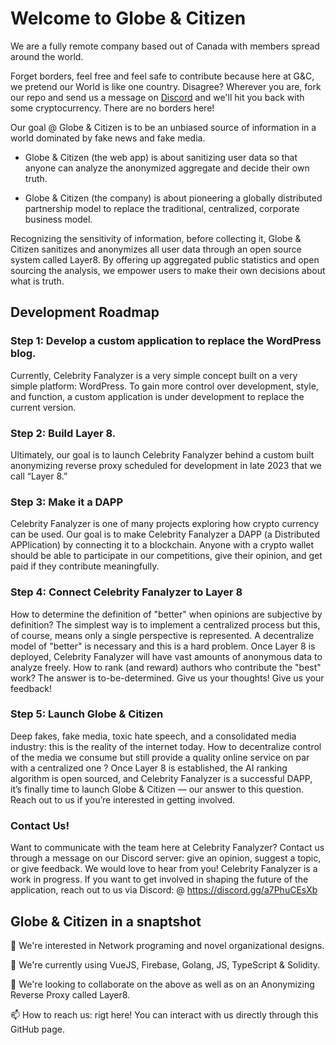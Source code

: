 # Welcome to Globe & Citizen

We are a fully remote company based out of Canada with members spread around the world.

Forget borders, feel free and feel safe to contribute because here at G&C, we pretend our World is like one country. Disagree? Wherever you are, fork our repo and send us a message on [Discord](https://discord.gg/kBpdUbkNQU) and we'll hit you back with some cryptocurrency. There are no borders here!

Our goal @ Globe & Citizen is to be an unbiased source of information in a world dominated by fake news and fake media.

* Globe & Citizen (the web app) is about sanitizing user data so that anyone can analyze the anonymized aggregate and decide their own truth. 

* Globe & Citizen (the company) is about pioneering a globally distributed partnership model to replace the traditional, centralized, corporate business model.

Recognizing the sensitivity of information, before collecting it, Globe & Citizen sanitizes and anonymizes all user data through an open source system called Layer8. By offering up aggregated public statistics and open sourcing the analysis, we empower users to make their own decisions about what is truth. 



## Development Roadmap

### Step 1: Develop a custom application to replace the WordPress blog.
Currently, Celebrity Fanalyzer is a very simple concept built on a very simple platform: WordPress. To gain more control over development, style, and function, a custom application is under development to replace the current version.

### Step 2: Build Layer 8.
Ultimately, our goal is to launch Celebrity Fanalyzer behind a custom built anonymizing reverse proxy scheduled for development in late 2023 that we call “Layer 8.”

### Step 3: Make it a DAPP
Celebrity Fanalyzer is one of many projects exploring how crypto currency can be used. Our goal is to make Celebrity Fanalyzer a DAPP (a Distributed APPlication) by connecting it to a blockchain. Anyone with a crypto wallet should be able to participate in our competitions, give their opinion, and get paid if they contribute meaningfully.

### Step 4: Connect Celebrity Fanalyzer to Layer 8
How to determine the definition of "better" when opinions are subjective by definition? The simplest way is to implement a centralized process but this, of course, means only a single perspective is represented. A decentralize model of "better" is necessary and this is a hard problem. Once Layer 8 is deployed, Celebrity Fanalyzer will have vast amounts of anonymous data to analyze freely. How to rank (and reward) authors who contribute the "best" work? The answer is to-be-determined. Give us your thoughts! Give us your feedback!

### Step 5: Launch Globe & Citizen
Deep fakes, fake media, toxic hate speech, and a consolidated media industry: this is the reality of the internet today. How to decentralize control of the media we consume but still provide a quality online service on par with a centralized one ? Once Layer 8 is established, the AI ranking algorithm is open sourced, and Celebrity Fanalyzer is a successful DAPP, it’s finally time to launch Globe & Citizen — our answer to this question. Reach out to us if you’re interested in getting involved.

### Contact Us!
Want to communicate with the team here at Celebrity Fanalyzer? Contact us through a message on our Discord server: give an opinion, suggest a topic, or give feedback. We would love to hear from you! Celebrity Fanalyzer is a work in progress. If you want to get involved in shaping the future of the application, reach out to us via Discord: @ https://discord.gg/a7PhuCEsXb


## Globe & Citizen in a snaptshot
👀 We're interested in Network programing and novel organizational designs.

🌱 We're currently using VueJS, Firebase, Golang, JS, TypeScript & Solidity.

💞️ We're looking to collaborate on the above as well as on an Anonymizing Reverse Proxy called Layer8.

📫 How to reach us: rigt here! You can interact with us directly through this GitHub page.

